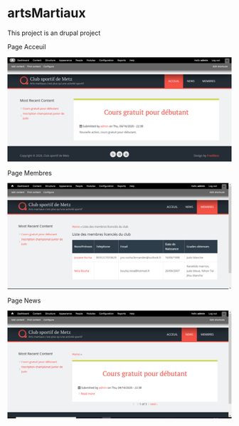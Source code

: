 # artsMartiaux

This project is an drupal project

<p>Page Acceuil </p>
<img src="Acceuil.png">

<p>Page Membres</p>
<img src="membres.png">

<p>Page News</p>
<img src="news.png">

